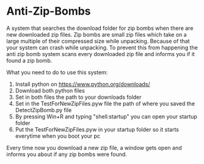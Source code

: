 # Anti-Zip-Bombs
A system that searches the download folder for zip bombs when there are new downloaded zip files.
Zip bombs are small zip files which take on a large multiple of their compressed size while unpacking.
Because of that your system can crash while unpacking.
To prevent this from happening the anti zip bomb system scans every downloaded zip file and informs you if it found a zip bomb.

What you need to do to use this system:
1. Install python on https://www.python.org/downloads/
2. Download both python files
3. Set in both files the path to your downloads folder
4. Set in the TestForNewZipFiles.pyw file the path of where you saved the DetectZipBomb.py file
5. By pressing Win+R and typing "shell:startup" you can open your startup folder
6. Put the TestForNewZipFiles.pyw in your startup folder so it starts everytime when you boot your pc

Every time now you download a new zip file, a window gets open and informs you about if any zip bombs were found.

